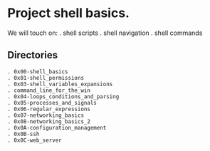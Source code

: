 # Project shell basics.
We will touch on:
   . shell scripts
   . shell navigation
   . shell commands

## Directories
    . 0x00-shell_basics
    . 0x01-shell_permissions
    . 0x03-shell_variables_expansions
    . command_line_for_the_win
    . 0x04-loops_conditions_and_parsing
    . 0x05-processes_and_signals
    . 0x06-regular_expressions
    . 0x07-networking_basics
    . 0x08-networking_basics_2
    . 0x0A-configuration_management
    . 0x0B-ssh
    . 0x0C-web_server
